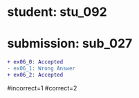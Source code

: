 # student: stu_092
# submission: sub_027

```diff
+ ex06_0: Accepted
- ex06_1: Wrong Answer
+ ex06_2: Accepted
```
#incorrect=1
#correct=2
